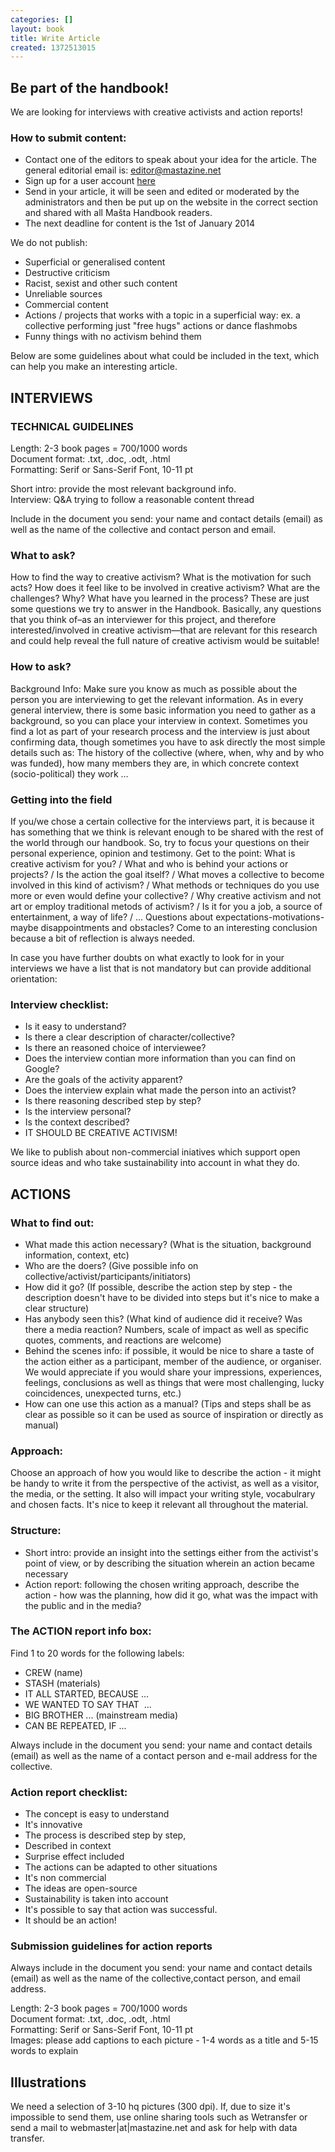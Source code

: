 ```yaml
---
categories: []
layout: book
title: Write Article
created: 1372513015
---
```

<h2>Be part of the handbook!</h2>
<p>We are looking for interviews with creative activists and action reports!</p>
<h3>How to submit content:</h3>
<ul>
	<li>Contact one of the editors to speak about your idea for the article. The general editorial email is: <a href="mailto:editor@mastazine.net">editor@mastazine.net</a></li>
	<li>Sign up for a user account <a href="/user">here</a></li>
	<li>Send in your article, it will be seen and edited or moderated by the administrators and then be put up on the website in the correct section and shared with all Mašta Handbook readers.</li>
	<li>The next deadline for content is the 1st of January 2014</li>
</ul>
<p>We do not publish:</p>
<ul>
	<li>Superficial or generalised content</li>
	<li>Destructive criticism</li>
	<li>Racist, sexist and other such content</li>
	<li>Unreliable sources</li>
	<li>Commercial content</li>
	<li>Actions / projects that works with a topic in a superficial way: ex. a collective performing just "free hugs" actions or dance flashmobs</li>
	<li>Funny things with no activism behind them</li>
</ul>
<p>Below are some guidelines about what could be included in the text, which can help you make an interesting article.</p>
<h2>INTERVIEWS</h2>
<h3>TECHNICAL GUIDELINES</h3>
<p>Length: 2-3 book pages = 700/1000 words<br>
	Document format: .txt, .doc, .odt, .html<br>
	Formatting: Serif or Sans-Serif Font, 10-11 pt</p>
<p>Short intro: provide the most relevant background info.<br>
	Interview: Q&amp;A trying to follow a reasonable content thread</p>
<p>Include in the document you send: your name and contact details (email) as well as the name of the collective and contact person and email.</p>
<h3>What to ask?</h3>
<p>How to find the way to creative activism? What is the motivation for such acts? How does it feel like to be involved in creative activism? What are the challenges? Why? What have you learned in the process? These are just some questions we try to answer in the Handbook. Basically, any questions that you think of–as an interviewer for this project, and therefore interested/involved in creative activism—that are relevant for this research and could help reveal the full nature of creative activism would be suitable!</p>
<h3>How to ask?</h3>
<p>Background Info: Make sure you know as much as possible about the person you are interviewing to get the relevant information. As in every general interview, there is some basic information you need to gather as a background, so you can place your interview in context. Sometimes you find a lot as part of your research process and the interview is just about confirming data, though sometimes you have to ask directly the most simple details such as: The history of the collective (where, when, why and by who was funded), how many members they are, in which concrete context (socio-political) they work …</p>
<h3>Getting into the field</h3>
<p>If you/we chose a certain collective for the interviews part, it is because it has something that we think is relevant enough to be shared with the rest of the world through our handbook. So, try to focus your questions on their personal experience, opinion and testimony. Get to the point: What is creative activism for you? / What and who is behind your actions or projects? / Is the action the goal itself? / What moves a collective to become involved in this kind of activism? / What methods or techniques do you use more or even would define your collective? / Why creative activism and not art or employ traditional metods of activism? / Is it for you a job, a source of entertainment, a way of life? / … Questions about expectations-motivations-maybe disappointments and obstacles? Come to an interesting conclusion because a bit of reflection is always needed.</p>
<p>In case you have further doubts on what exactly to look for in your interviews we have a list that is not mandatory but can provide additional orientation:</p>
<h3>Interview checklist:</h3>
<ul>
	<li>Is it easy to understand?</li>
	<li>Is there a clear description of character/collective?</li>
	<li>Is there an reasoned choice of interviewee?</li>
	<li>Does the interview contian more information than you can find on Google?</li>
	<li>Are the goals of the activity apparent?</li>
	<li>Does the interview explain what made the person into an activist?</li>
	<li>Is there reasoning described step by step?</li>
	<li>Is the interview personal?</li>
	<li>Is the context described?</li>
	<li>IT SHOULD BE CREATIVE ACTIVISM!</li>
</ul>
<p>We like to publish about non-commercial iniatives which support open source ideas and who take sustainability into account in what they do.</p>
<h2>ACTIONS</h2>
<h3>What to find out:</h3>
<ul>
	<li>What made this action necessary? (What is the situation, background information, context, etc)</li>
	<li>Who are the doers? (Give possible info on collective/activist/participants/initiators)</li>
	<li>How did it go? (If possible, describe the action step by step - the description doesn't have to be divided into steps but it's nice to make a clear structure)</li>
	<li>Has anybody seen this? (What kind of audience did it receive? Was there a media reaction? Numbers, scale of impact as well as specific quotes, comments, and reactions are welcome)</li>
	<li>Behind the scenes info: if possible, it would be nice to share a taste of the action either as a participant, member of the audience, or organiser.&nbsp; We would appreciate if you would share your impressions, experiences, feelings, conclusions as well as things that were most challenging, lucky coincidences, unexpected turns, etc.)</li>
	<li>How can one use this action as a manual? (Tips and steps shall be as clear as possible so it can be used as source of inspiration or directly as manual)</li>
</ul>
<h3>Approach:</h3>
<p>Choose an approach of how you would like to describe the action - it might be handy to write it from the perspective of the activist, as well as a visitor, the media, or the setting. It also will impact your writing style, vocabulrary and chosen facts. It's nice to keep it relevant all throughout the material.</p>
<h3>Structure:</h3>
<ul>
	<li>Short intro: provide an insight into the settings either from the activist's point of view, or by describing the situation wherein an action became necessary</li>
	<li>Action report: following the chosen writing approach, describe the action - how was the planning, how did it go, what was the impact with the public and in the media?</li>
</ul>
<h3>The ACTION report info box:&nbsp;</h3>
<p>Find 1 to 20 words for the following labels:</p>
<ul>
	<li>CREW (name)</li>
	<li>STASH (materials)</li>
	<li>IT ALL STARTED, BECAUSE ...</li>
	<li>WE WANTED TO SAY THAT&nbsp; ...</li>
	<li>BIG BROTHER ... (mainstream media)</li>
	<li>CAN BE REPEATED, IF ...</li>
</ul>
<p>Always include in the document you send: your name and contact details (email) as well as the name of a contact person and e-mail address for the collective.</p>
<h3>Action report checklist:</h3>
<ul>
	<li>The concept is easy to understand</li>
	<li>It's innovative</li>
	<li>The process is described step by step,</li>
	<li>Described in context</li>
	<li>Surprise effect included</li>
	<li>The actions can be adapted to other situations</li>
	<li>It's non commercial</li>
	<li>The ideas are open-source</li>
	<li>Sustainability is taken into account</li>
	<li>It's possible to say that action was successful.</li>
	<li>It should be an action!</li>
</ul>
<h3>Submission guidelines for action reports</h3>
<p>Always include in the document you send: your name and contact details (email) as well as the name of the collective,contact person, and email address.</p>
<p>Length: 2-3 book pages = 700/1000 words<br>
	Document format: .txt, .doc, .odt, .html<br>
	Formatting: Serif or Sans-Serif Font, 10-11 pt<br>
	Images: please add captions to each picture - 1-4 words as a title and 5-15 words to explain</p>
<h2>Illustrations</h2>
<p>We need a selection of 3-10 hq pictures (300 dpi). If, due to size it's impossible to send them, use online sharing tools such as Wetransfer or send a mail to webmaster|at|mastazine.net and ask for help with data transfer.</p>

